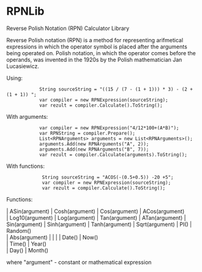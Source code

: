 # RPNLib
Reverse Polish Notation (RPN) Calculator Library

Reverse Polish notation (RPN) is a method for representing arifmetical expressions in which the operator symbol is placed after the arguments being operated on.
Polish notation, in which the operator comes before the operands, was invented in the 1920s by the Polish mathematician Jan Lucasiewicz. 

Using:

				String sourceString = "((15 / (7 - (1 + 1))) * 3) - (2 + (1 + 1)) ";
				var compiler = new RPNExpression(sourceString);
				var rezult = compiler.Calculate().ToString();


With arguments: 

				var compiler = new RPNExpression("4/12*100+(A*B)");
				var RPNString = compiler.Prepare();
				List<RPNArguments> arguments = new List<RPNArguments>();
				arguments.Add(new RPNArguments("A", 2));
				arguments.Add(new RPNArguments("B", 7));
				var rezult = compiler.Calculate(arguments).ToString();

With functions:

				 String sourceString = "ACOS(-(0.5+0.5)) -20 +5";
				 var compiler = new RPNExpression(sourceString);
				 var rezult = compiler.Calculate().ToString();

Functions:


|	ASin(argument)	|	Cosh(argument)
|	Cos(argument)   |   ACos(argument)          
|	Log10(argument) |   Log(argument)
|	Tan(argument)	|	ATan(argument)
|	Sin(argument)   |   Sinh(argument)
|	Tanh(argument)  |   Sqrt(argument)
|	PI()      		|	Random()   
|	Abs(argument)	|
|					|
|	Date()			|	 Now()              
|	Time()       	|	 Year()          
|	Day()       	|	 Month()  	

where 	"argument" - constant or mathematical expression		
                                
                                
            
            
            
            
            
            
            
            
            
            
            
            
            
            
